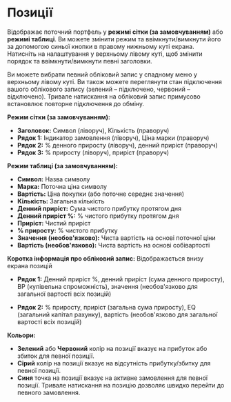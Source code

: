 # **Позиції**

Відображає поточний портфель у **режимі сітки (за замовчуванням)** або **режимі таблиці**. 
Ви можете змінити режим та ввімкнути/вимкнути його за допомогою синьої кнопки в правому нижньому куті екрана.
Натисніть на налаштування у верхньому лівому куті, щоб змінити порядок та ввімкнути/вимкнути певні заголовки.

Ви можете вибрати певний обліковий запис у спадному меню у верхньому лівому куті.
Ви також можете переглянути стан підключення вашого облікового запису (зелений – підключено, червоний – відключено).
Тривале натискання на обліковий запис примусово встановлює повторне підключення до обміну.

**Режим сітки (за замовчуванням):**
- **Заголовок:** Символ (ліворуч), Кількість (праворуч)
- **Рядок 1:** Індикатор замовлення (ліворуч), Ціна марки (праворуч)
- **Рядок 2:** % денного приросту (ліворуч), денний приріст (праворуч)
- **Рядок 3:** % приросту (ліворуч), приріст (праворуч)

**Режим таблиці (за замовчуванням):**
- **Символ:** Назва символу
- **Марка:** Поточна ціна символу
- **Вартість:** Ціна покупки (або поточне середнє значення)
- **Кількість:** Загальна кількість
- **Денний приріст:** Сума чистого прибутку протягом дня
- **Денний приріст %:** % чистого прибутку протягом дня
- **Приріст:** Чистий приріст
- **% приросту:** % чистого прибутку
- **Значення (необов'язково):** Чиста вартість на основі поточної ціни
- **Вартість (необов'язково):** Чиста вартість на основі собівартості

**Коротка інформація про обліковий запис:**
Відображається внизу екрана позицій
- **Рядок 1:** Денний приріст %, денний приріст (сума денного приросту), BP (купівельна спроможність), значення (необов'язково для загальної вартості всіх позицій)

- **Рядок 2:** % приросту, приріст (загальна сума приросту), EQ (загальний капітал рахунку), вартість (необов'язково для загальної вартості всіх позицій)

**Кольори:**
- **Зелений** або **Червоний** колір на позиції вказує на прибуток або збиток для певної позиції.
- **Сірий** колір на позиції вказує на відсутність прибутку/збитку для певної позиції.
- **Синя** точка на позиції вказує на активне замовлення для певної позиції. Тривале натискання на позицію дозволяє швидко перейти до певного замовлення.
